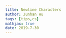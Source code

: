 ```yaml
---
title: Newline Characters
author: Junhan Hu
tags: [tips,cs]
mathjax: true
date: 2019-7-30
---
```


## 
